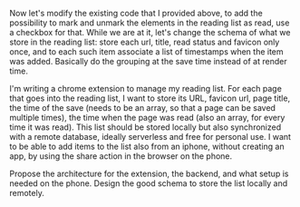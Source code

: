 Now let's modify the existing code that I provided above, to add the possibility to mark and unmark the elements in the reading list as read, use a checkbox for that. While we are at it, let's change the schema of what we store in the reading list: store each url, title, read status and favicon only once, and to each such item associate a list of timestamps when the item was added. Basically do the grouping at the save time instead of at render time.

I'm writing a chrome extension to manage my reading list. For each page that goes into the reading list, I want to store its URL,
favicon url, page title, the time of the save (needs to be an array, so that a page can be saved multiple times), the time when the page was read (also an array, for every time it was read). This list should be stored locally but also synchronized with a remote database, ideally serverless and free for personal use. I want to be able to add items to the list also from an iphone, without creating an app, by using the share action in the browser on the phone.

Propose the architecture for the extension, the backend, and what setup is needed on the phone. Design the good schema to store the list locally and remotely.